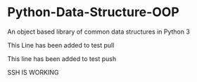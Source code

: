 # Python-Data-Structure-OOP
An object based library of common data structures in Python 3


This Line has been added to test pull

This line has been added to test push

SSH IS WORKING
